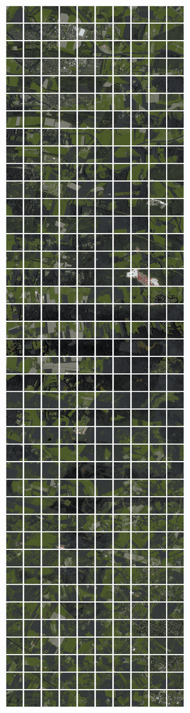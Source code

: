 <html>
<div>
<img src="https://github.com/HakkaTjakka/NL_TILE_MAP/blob/main/18/640/-1050/r.6400.-10500.png" height="44" width="44">
<img src="https://github.com/HakkaTjakka/NL_TILE_MAP/blob/main/18/640/-1050/r.6401.-10500.png" height="44" width="44">
<img src="https://github.com/HakkaTjakka/NL_TILE_MAP/blob/main/18/640/-1050/r.6402.-10500.png" height="44" width="44">
<img src="https://github.com/HakkaTjakka/NL_TILE_MAP/blob/main/18/640/-1050/r.6403.-10500.png" height="44" width="44">
<img src="https://github.com/HakkaTjakka/NL_TILE_MAP/blob/main/18/640/-1050/r.6404.-10500.png" height="44" width="44">
<img src="https://github.com/HakkaTjakka/NL_TILE_MAP/blob/main/18/640/-1050/r.6405.-10500.png" height="44" width="44">
<img src="https://github.com/HakkaTjakka/NL_TILE_MAP/blob/main/18/640/-1050/r.6406.-10500.png" height="44" width="44">
<img src="https://github.com/HakkaTjakka/NL_TILE_MAP/blob/main/18/640/-1050/r.6407.-10500.png" height="44" width="44">
<img src="https://github.com/HakkaTjakka/NL_TILE_MAP/blob/main/18/640/-1050/r.6408.-10500.png" height="44" width="44">
<img src="https://github.com/HakkaTjakka/NL_TILE_MAP/blob/main/18/640/-1050/r.6409.-10500.png" height="44" width="44">
<img src="https://github.com/HakkaTjakka/NL_TILE_MAP/blob/main/18/641/-1050/r.6410.-10500.png" height="44" width="44">
<img src="https://github.com/HakkaTjakka/NL_TILE_MAP/blob/main/18/641/-1050/r.6411.-10500.png" height="44" width="44">
<img src="https://github.com/HakkaTjakka/NL_TILE_MAP/blob/main/18/641/-1050/r.6412.-10500.png" height="44" width="44">
<img src="https://github.com/HakkaTjakka/NL_TILE_MAP/blob/main/18/641/-1050/r.6413.-10500.png" height="44" width="44">
<img src="https://github.com/HakkaTjakka/NL_TILE_MAP/blob/main/18/641/-1050/r.6414.-10500.png" height="44" width="44">
<img src="https://github.com/HakkaTjakka/NL_TILE_MAP/blob/main/18/641/-1050/r.6415.-10500.png" height="44" width="44">
<img src="https://github.com/HakkaTjakka/NL_TILE_MAP/blob/main/18/641/-1050/r.6416.-10500.png" height="44" width="44">
<img src="https://github.com/HakkaTjakka/NL_TILE_MAP/blob/main/18/641/-1050/r.6417.-10500.png" height="44" width="44">
<img src="https://github.com/HakkaTjakka/NL_TILE_MAP/blob/main/18/641/-1050/r.6418.-10500.png" height="44" width="44">
<img src="https://github.com/HakkaTjakka/NL_TILE_MAP/blob/main/18/641/-1050/r.6419.-10500.png" height="44" width="44">
<br>
<img src="https://github.com/HakkaTjakka/NL_TILE_MAP/blob/main/18/640/-1050/r.6400.-10499.png" height="44" width="44">
<img src="https://github.com/HakkaTjakka/NL_TILE_MAP/blob/main/18/640/-1050/r.6401.-10499.png" height="44" width="44">
<img src="https://github.com/HakkaTjakka/NL_TILE_MAP/blob/main/18/640/-1050/r.6402.-10499.png" height="44" width="44">
<img src="https://github.com/HakkaTjakka/NL_TILE_MAP/blob/main/18/640/-1050/r.6403.-10499.png" height="44" width="44">
<img src="https://github.com/HakkaTjakka/NL_TILE_MAP/blob/main/18/640/-1050/r.6404.-10499.png" height="44" width="44">
<img src="https://github.com/HakkaTjakka/NL_TILE_MAP/blob/main/18/640/-1050/r.6405.-10499.png" height="44" width="44">
<img src="https://github.com/HakkaTjakka/NL_TILE_MAP/blob/main/18/640/-1050/r.6406.-10499.png" height="44" width="44">
<img src="https://github.com/HakkaTjakka/NL_TILE_MAP/blob/main/18/640/-1050/r.6407.-10499.png" height="44" width="44">
<img src="https://github.com/HakkaTjakka/NL_TILE_MAP/blob/main/18/640/-1050/r.6408.-10499.png" height="44" width="44">
<img src="https://github.com/HakkaTjakka/NL_TILE_MAP/blob/main/18/640/-1050/r.6409.-10499.png" height="44" width="44">
<img src="https://github.com/HakkaTjakka/NL_TILE_MAP/blob/main/18/641/-1050/r.6410.-10499.png" height="44" width="44">
<img src="https://github.com/HakkaTjakka/NL_TILE_MAP/blob/main/18/641/-1050/r.6411.-10499.png" height="44" width="44">
<img src="https://github.com/HakkaTjakka/NL_TILE_MAP/blob/main/18/641/-1050/r.6412.-10499.png" height="44" width="44">
<img src="https://github.com/HakkaTjakka/NL_TILE_MAP/blob/main/18/641/-1050/r.6413.-10499.png" height="44" width="44">
<img src="https://github.com/HakkaTjakka/NL_TILE_MAP/blob/main/18/641/-1050/r.6414.-10499.png" height="44" width="44">
<img src="https://github.com/HakkaTjakka/NL_TILE_MAP/blob/main/18/641/-1050/r.6415.-10499.png" height="44" width="44">
<img src="https://github.com/HakkaTjakka/NL_TILE_MAP/blob/main/18/641/-1050/r.6416.-10499.png" height="44" width="44">
<img src="https://github.com/HakkaTjakka/NL_TILE_MAP/blob/main/18/641/-1050/r.6417.-10499.png" height="44" width="44">
<img src="https://github.com/HakkaTjakka/NL_TILE_MAP/blob/main/18/641/-1050/r.6418.-10499.png" height="44" width="44">
<img src="https://github.com/HakkaTjakka/NL_TILE_MAP/blob/main/18/641/-1050/r.6419.-10499.png" height="44" width="44">
<br>
<img src="https://github.com/HakkaTjakka/NL_TILE_MAP/blob/main/18/640/-1050/r.6400.-10498.png" height="44" width="44">
<img src="https://github.com/HakkaTjakka/NL_TILE_MAP/blob/main/18/640/-1050/r.6401.-10498.png" height="44" width="44">
<img src="https://github.com/HakkaTjakka/NL_TILE_MAP/blob/main/18/640/-1050/r.6402.-10498.png" height="44" width="44">
<img src="https://github.com/HakkaTjakka/NL_TILE_MAP/blob/main/18/640/-1050/r.6403.-10498.png" height="44" width="44">
<img src="https://github.com/HakkaTjakka/NL_TILE_MAP/blob/main/18/640/-1050/r.6404.-10498.png" height="44" width="44">
<img src="https://github.com/HakkaTjakka/NL_TILE_MAP/blob/main/18/640/-1050/r.6405.-10498.png" height="44" width="44">
<img src="https://github.com/HakkaTjakka/NL_TILE_MAP/blob/main/18/640/-1050/r.6406.-10498.png" height="44" width="44">
<img src="https://github.com/HakkaTjakka/NL_TILE_MAP/blob/main/18/640/-1050/r.6407.-10498.png" height="44" width="44">
<img src="https://github.com/HakkaTjakka/NL_TILE_MAP/blob/main/18/640/-1050/r.6408.-10498.png" height="44" width="44">
<img src="https://github.com/HakkaTjakka/NL_TILE_MAP/blob/main/18/640/-1050/r.6409.-10498.png" height="44" width="44">
<img src="https://github.com/HakkaTjakka/NL_TILE_MAP/blob/main/18/641/-1050/r.6410.-10498.png" height="44" width="44">
<img src="https://github.com/HakkaTjakka/NL_TILE_MAP/blob/main/18/641/-1050/r.6411.-10498.png" height="44" width="44">
<img src="https://github.com/HakkaTjakka/NL_TILE_MAP/blob/main/18/641/-1050/r.6412.-10498.png" height="44" width="44">
<img src="https://github.com/HakkaTjakka/NL_TILE_MAP/blob/main/18/641/-1050/r.6413.-10498.png" height="44" width="44">
<img src="https://github.com/HakkaTjakka/NL_TILE_MAP/blob/main/18/641/-1050/r.6414.-10498.png" height="44" width="44">
<img src="https://github.com/HakkaTjakka/NL_TILE_MAP/blob/main/18/641/-1050/r.6415.-10498.png" height="44" width="44">
<img src="https://github.com/HakkaTjakka/NL_TILE_MAP/blob/main/18/641/-1050/r.6416.-10498.png" height="44" width="44">
<img src="https://github.com/HakkaTjakka/NL_TILE_MAP/blob/main/18/641/-1050/r.6417.-10498.png" height="44" width="44">
<img src="https://github.com/HakkaTjakka/NL_TILE_MAP/blob/main/18/641/-1050/r.6418.-10498.png" height="44" width="44">
<img src="https://github.com/HakkaTjakka/NL_TILE_MAP/blob/main/18/641/-1050/r.6419.-10498.png" height="44" width="44">
<br>
<img src="https://github.com/HakkaTjakka/NL_TILE_MAP/blob/main/18/640/-1050/r.6400.-10497.png" height="44" width="44">
<img src="https://github.com/HakkaTjakka/NL_TILE_MAP/blob/main/18/640/-1050/r.6401.-10497.png" height="44" width="44">
<img src="https://github.com/HakkaTjakka/NL_TILE_MAP/blob/main/18/640/-1050/r.6402.-10497.png" height="44" width="44">
<img src="https://github.com/HakkaTjakka/NL_TILE_MAP/blob/main/18/640/-1050/r.6403.-10497.png" height="44" width="44">
<img src="https://github.com/HakkaTjakka/NL_TILE_MAP/blob/main/18/640/-1050/r.6404.-10497.png" height="44" width="44">
<img src="https://github.com/HakkaTjakka/NL_TILE_MAP/blob/main/18/640/-1050/r.6405.-10497.png" height="44" width="44">
<img src="https://github.com/HakkaTjakka/NL_TILE_MAP/blob/main/18/640/-1050/r.6406.-10497.png" height="44" width="44">
<img src="https://github.com/HakkaTjakka/NL_TILE_MAP/blob/main/18/640/-1050/r.6407.-10497.png" height="44" width="44">
<img src="https://github.com/HakkaTjakka/NL_TILE_MAP/blob/main/18/640/-1050/r.6408.-10497.png" height="44" width="44">
<img src="https://github.com/HakkaTjakka/NL_TILE_MAP/blob/main/18/640/-1050/r.6409.-10497.png" height="44" width="44">
<img src="https://github.com/HakkaTjakka/NL_TILE_MAP/blob/main/18/641/-1050/r.6410.-10497.png" height="44" width="44">
<img src="https://github.com/HakkaTjakka/NL_TILE_MAP/blob/main/18/641/-1050/r.6411.-10497.png" height="44" width="44">
<img src="https://github.com/HakkaTjakka/NL_TILE_MAP/blob/main/18/641/-1050/r.6412.-10497.png" height="44" width="44">
<img src="https://github.com/HakkaTjakka/NL_TILE_MAP/blob/main/18/641/-1050/r.6413.-10497.png" height="44" width="44">
<img src="https://github.com/HakkaTjakka/NL_TILE_MAP/blob/main/18/641/-1050/r.6414.-10497.png" height="44" width="44">
<img src="https://github.com/HakkaTjakka/NL_TILE_MAP/blob/main/18/641/-1050/r.6415.-10497.png" height="44" width="44">
<img src="https://github.com/HakkaTjakka/NL_TILE_MAP/blob/main/18/641/-1050/r.6416.-10497.png" height="44" width="44">
<img src="https://github.com/HakkaTjakka/NL_TILE_MAP/blob/main/18/641/-1050/r.6417.-10497.png" height="44" width="44">
<img src="https://github.com/HakkaTjakka/NL_TILE_MAP/blob/main/18/641/-1050/r.6418.-10497.png" height="44" width="44">
<img src="https://github.com/HakkaTjakka/NL_TILE_MAP/blob/main/18/641/-1050/r.6419.-10497.png" height="44" width="44">
<br>
<img src="https://github.com/HakkaTjakka/NL_TILE_MAP/blob/main/18/640/-1050/r.6400.-10496.png" height="44" width="44">
<img src="https://github.com/HakkaTjakka/NL_TILE_MAP/blob/main/18/640/-1050/r.6401.-10496.png" height="44" width="44">
<img src="https://github.com/HakkaTjakka/NL_TILE_MAP/blob/main/18/640/-1050/r.6402.-10496.png" height="44" width="44">
<img src="https://github.com/HakkaTjakka/NL_TILE_MAP/blob/main/18/640/-1050/r.6403.-10496.png" height="44" width="44">
<img src="https://github.com/HakkaTjakka/NL_TILE_MAP/blob/main/18/640/-1050/r.6404.-10496.png" height="44" width="44">
<img src="https://github.com/HakkaTjakka/NL_TILE_MAP/blob/main/18/640/-1050/r.6405.-10496.png" height="44" width="44">
<img src="https://github.com/HakkaTjakka/NL_TILE_MAP/blob/main/18/640/-1050/r.6406.-10496.png" height="44" width="44">
<img src="https://github.com/HakkaTjakka/NL_TILE_MAP/blob/main/18/640/-1050/r.6407.-10496.png" height="44" width="44">
<img src="https://github.com/HakkaTjakka/NL_TILE_MAP/blob/main/18/640/-1050/r.6408.-10496.png" height="44" width="44">
<img src="https://github.com/HakkaTjakka/NL_TILE_MAP/blob/main/18/640/-1050/r.6409.-10496.png" height="44" width="44">
<img src="https://github.com/HakkaTjakka/NL_TILE_MAP/blob/main/18/641/-1050/r.6410.-10496.png" height="44" width="44">
<img src="https://github.com/HakkaTjakka/NL_TILE_MAP/blob/main/18/641/-1050/r.6411.-10496.png" height="44" width="44">
<img src="https://github.com/HakkaTjakka/NL_TILE_MAP/blob/main/18/641/-1050/r.6412.-10496.png" height="44" width="44">
<img src="https://github.com/HakkaTjakka/NL_TILE_MAP/blob/main/18/641/-1050/r.6413.-10496.png" height="44" width="44">
<img src="https://github.com/HakkaTjakka/NL_TILE_MAP/blob/main/18/641/-1050/r.6414.-10496.png" height="44" width="44">
<img src="https://github.com/HakkaTjakka/NL_TILE_MAP/blob/main/18/641/-1050/r.6415.-10496.png" height="44" width="44">
<img src="https://github.com/HakkaTjakka/NL_TILE_MAP/blob/main/18/641/-1050/r.6416.-10496.png" height="44" width="44">
<img src="https://github.com/HakkaTjakka/NL_TILE_MAP/blob/main/18/641/-1050/r.6417.-10496.png" height="44" width="44">
<img src="https://github.com/HakkaTjakka/NL_TILE_MAP/blob/main/18/641/-1050/r.6418.-10496.png" height="44" width="44">
<img src="https://github.com/HakkaTjakka/NL_TILE_MAP/blob/main/18/641/-1050/r.6419.-10496.png" height="44" width="44">
<br>
<img src="https://github.com/HakkaTjakka/NL_TILE_MAP/blob/main/18/640/-1050/r.6400.-10495.png" height="44" width="44">
<img src="https://github.com/HakkaTjakka/NL_TILE_MAP/blob/main/18/640/-1050/r.6401.-10495.png" height="44" width="44">
<img src="https://github.com/HakkaTjakka/NL_TILE_MAP/blob/main/18/640/-1050/r.6402.-10495.png" height="44" width="44">
<img src="https://github.com/HakkaTjakka/NL_TILE_MAP/blob/main/18/640/-1050/r.6403.-10495.png" height="44" width="44">
<img src="https://github.com/HakkaTjakka/NL_TILE_MAP/blob/main/18/640/-1050/r.6404.-10495.png" height="44" width="44">
<img src="https://github.com/HakkaTjakka/NL_TILE_MAP/blob/main/18/640/-1050/r.6405.-10495.png" height="44" width="44">
<img src="https://github.com/HakkaTjakka/NL_TILE_MAP/blob/main/18/640/-1050/r.6406.-10495.png" height="44" width="44">
<img src="https://github.com/HakkaTjakka/NL_TILE_MAP/blob/main/18/640/-1050/r.6407.-10495.png" height="44" width="44">
<img src="https://github.com/HakkaTjakka/NL_TILE_MAP/blob/main/18/640/-1050/r.6408.-10495.png" height="44" width="44">
<img src="https://github.com/HakkaTjakka/NL_TILE_MAP/blob/main/18/640/-1050/r.6409.-10495.png" height="44" width="44">
<img src="https://github.com/HakkaTjakka/NL_TILE_MAP/blob/main/18/641/-1050/r.6410.-10495.png" height="44" width="44">
<img src="https://github.com/HakkaTjakka/NL_TILE_MAP/blob/main/18/641/-1050/r.6411.-10495.png" height="44" width="44">
<img src="https://github.com/HakkaTjakka/NL_TILE_MAP/blob/main/18/641/-1050/r.6412.-10495.png" height="44" width="44">
<img src="https://github.com/HakkaTjakka/NL_TILE_MAP/blob/main/18/641/-1050/r.6413.-10495.png" height="44" width="44">
<img src="https://github.com/HakkaTjakka/NL_TILE_MAP/blob/main/18/641/-1050/r.6414.-10495.png" height="44" width="44">
<img src="https://github.com/HakkaTjakka/NL_TILE_MAP/blob/main/18/641/-1050/r.6415.-10495.png" height="44" width="44">
<img src="https://github.com/HakkaTjakka/NL_TILE_MAP/blob/main/18/641/-1050/r.6416.-10495.png" height="44" width="44">
<img src="https://github.com/HakkaTjakka/NL_TILE_MAP/blob/main/18/641/-1050/r.6417.-10495.png" height="44" width="44">
<img src="https://github.com/HakkaTjakka/NL_TILE_MAP/blob/main/18/641/-1050/r.6418.-10495.png" height="44" width="44">
<img src="https://github.com/HakkaTjakka/NL_TILE_MAP/blob/main/18/641/-1050/r.6419.-10495.png" height="44" width="44">
<br>
<img src="https://github.com/HakkaTjakka/NL_TILE_MAP/blob/main/18/640/-1050/r.6400.-10494.png" height="44" width="44">
<img src="https://github.com/HakkaTjakka/NL_TILE_MAP/blob/main/18/640/-1050/r.6401.-10494.png" height="44" width="44">
<img src="https://github.com/HakkaTjakka/NL_TILE_MAP/blob/main/18/640/-1050/r.6402.-10494.png" height="44" width="44">
<img src="https://github.com/HakkaTjakka/NL_TILE_MAP/blob/main/18/640/-1050/r.6403.-10494.png" height="44" width="44">
<img src="https://github.com/HakkaTjakka/NL_TILE_MAP/blob/main/18/640/-1050/r.6404.-10494.png" height="44" width="44">
<img src="https://github.com/HakkaTjakka/NL_TILE_MAP/blob/main/18/640/-1050/r.6405.-10494.png" height="44" width="44">
<img src="https://github.com/HakkaTjakka/NL_TILE_MAP/blob/main/18/640/-1050/r.6406.-10494.png" height="44" width="44">
<img src="https://github.com/HakkaTjakka/NL_TILE_MAP/blob/main/18/640/-1050/r.6407.-10494.png" height="44" width="44">
<img src="https://github.com/HakkaTjakka/NL_TILE_MAP/blob/main/18/640/-1050/r.6408.-10494.png" height="44" width="44">
<img src="https://github.com/HakkaTjakka/NL_TILE_MAP/blob/main/18/640/-1050/r.6409.-10494.png" height="44" width="44">
<img src="https://github.com/HakkaTjakka/NL_TILE_MAP/blob/main/18/641/-1050/r.6410.-10494.png" height="44" width="44">
<img src="https://github.com/HakkaTjakka/NL_TILE_MAP/blob/main/18/641/-1050/r.6411.-10494.png" height="44" width="44">
<img src="https://github.com/HakkaTjakka/NL_TILE_MAP/blob/main/18/641/-1050/r.6412.-10494.png" height="44" width="44">
<img src="https://github.com/HakkaTjakka/NL_TILE_MAP/blob/main/18/641/-1050/r.6413.-10494.png" height="44" width="44">
<img src="https://github.com/HakkaTjakka/NL_TILE_MAP/blob/main/18/641/-1050/r.6414.-10494.png" height="44" width="44">
<img src="https://github.com/HakkaTjakka/NL_TILE_MAP/blob/main/18/641/-1050/r.6415.-10494.png" height="44" width="44">
<img src="https://github.com/HakkaTjakka/NL_TILE_MAP/blob/main/18/641/-1050/r.6416.-10494.png" height="44" width="44">
<img src="https://github.com/HakkaTjakka/NL_TILE_MAP/blob/main/18/641/-1050/r.6417.-10494.png" height="44" width="44">
<img src="https://github.com/HakkaTjakka/NL_TILE_MAP/blob/main/18/641/-1050/r.6418.-10494.png" height="44" width="44">
<img src="https://github.com/HakkaTjakka/NL_TILE_MAP/blob/main/18/641/-1050/r.6419.-10494.png" height="44" width="44">
<br>
<img src="https://github.com/HakkaTjakka/NL_TILE_MAP/blob/main/18/640/-1050/r.6400.-10493.png" height="44" width="44">
<img src="https://github.com/HakkaTjakka/NL_TILE_MAP/blob/main/18/640/-1050/r.6401.-10493.png" height="44" width="44">
<img src="https://github.com/HakkaTjakka/NL_TILE_MAP/blob/main/18/640/-1050/r.6402.-10493.png" height="44" width="44">
<img src="https://github.com/HakkaTjakka/NL_TILE_MAP/blob/main/18/640/-1050/r.6403.-10493.png" height="44" width="44">
<img src="https://github.com/HakkaTjakka/NL_TILE_MAP/blob/main/18/640/-1050/r.6404.-10493.png" height="44" width="44">
<img src="https://github.com/HakkaTjakka/NL_TILE_MAP/blob/main/18/640/-1050/r.6405.-10493.png" height="44" width="44">
<img src="https://github.com/HakkaTjakka/NL_TILE_MAP/blob/main/18/640/-1050/r.6406.-10493.png" height="44" width="44">
<img src="https://github.com/HakkaTjakka/NL_TILE_MAP/blob/main/18/640/-1050/r.6407.-10493.png" height="44" width="44">
<img src="https://github.com/HakkaTjakka/NL_TILE_MAP/blob/main/18/640/-1050/r.6408.-10493.png" height="44" width="44">
<img src="https://github.com/HakkaTjakka/NL_TILE_MAP/blob/main/18/640/-1050/r.6409.-10493.png" height="44" width="44">
<img src="https://github.com/HakkaTjakka/NL_TILE_MAP/blob/main/18/641/-1050/r.6410.-10493.png" height="44" width="44">
<img src="https://github.com/HakkaTjakka/NL_TILE_MAP/blob/main/18/641/-1050/r.6411.-10493.png" height="44" width="44">
<img src="https://github.com/HakkaTjakka/NL_TILE_MAP/blob/main/18/641/-1050/r.6412.-10493.png" height="44" width="44">
<img src="https://github.com/HakkaTjakka/NL_TILE_MAP/blob/main/18/641/-1050/r.6413.-10493.png" height="44" width="44">
<img src="https://github.com/HakkaTjakka/NL_TILE_MAP/blob/main/18/641/-1050/r.6414.-10493.png" height="44" width="44">
<img src="https://github.com/HakkaTjakka/NL_TILE_MAP/blob/main/18/641/-1050/r.6415.-10493.png" height="44" width="44">
<img src="https://github.com/HakkaTjakka/NL_TILE_MAP/blob/main/18/641/-1050/r.6416.-10493.png" height="44" width="44">
<img src="https://github.com/HakkaTjakka/NL_TILE_MAP/blob/main/18/641/-1050/r.6417.-10493.png" height="44" width="44">
<img src="https://github.com/HakkaTjakka/NL_TILE_MAP/blob/main/18/641/-1050/r.6418.-10493.png" height="44" width="44">
<img src="https://github.com/HakkaTjakka/NL_TILE_MAP/blob/main/18/641/-1050/r.6419.-10493.png" height="44" width="44">
<br>
<img src="https://github.com/HakkaTjakka/NL_TILE_MAP/blob/main/18/640/-1050/r.6400.-10492.png" height="44" width="44">
<img src="https://github.com/HakkaTjakka/NL_TILE_MAP/blob/main/18/640/-1050/r.6401.-10492.png" height="44" width="44">
<img src="https://github.com/HakkaTjakka/NL_TILE_MAP/blob/main/18/640/-1050/r.6402.-10492.png" height="44" width="44">
<img src="https://github.com/HakkaTjakka/NL_TILE_MAP/blob/main/18/640/-1050/r.6403.-10492.png" height="44" width="44">
<img src="https://github.com/HakkaTjakka/NL_TILE_MAP/blob/main/18/640/-1050/r.6404.-10492.png" height="44" width="44">
<img src="https://github.com/HakkaTjakka/NL_TILE_MAP/blob/main/18/640/-1050/r.6405.-10492.png" height="44" width="44">
<img src="https://github.com/HakkaTjakka/NL_TILE_MAP/blob/main/18/640/-1050/r.6406.-10492.png" height="44" width="44">
<img src="https://github.com/HakkaTjakka/NL_TILE_MAP/blob/main/18/640/-1050/r.6407.-10492.png" height="44" width="44">
<img src="https://github.com/HakkaTjakka/NL_TILE_MAP/blob/main/18/640/-1050/r.6408.-10492.png" height="44" width="44">
<img src="https://github.com/HakkaTjakka/NL_TILE_MAP/blob/main/18/640/-1050/r.6409.-10492.png" height="44" width="44">
<img src="https://github.com/HakkaTjakka/NL_TILE_MAP/blob/main/18/641/-1050/r.6410.-10492.png" height="44" width="44">
<img src="https://github.com/HakkaTjakka/NL_TILE_MAP/blob/main/18/641/-1050/r.6411.-10492.png" height="44" width="44">
<img src="https://github.com/HakkaTjakka/NL_TILE_MAP/blob/main/18/641/-1050/r.6412.-10492.png" height="44" width="44">
<img src="https://github.com/HakkaTjakka/NL_TILE_MAP/blob/main/18/641/-1050/r.6413.-10492.png" height="44" width="44">
<img src="https://github.com/HakkaTjakka/NL_TILE_MAP/blob/main/18/641/-1050/r.6414.-10492.png" height="44" width="44">
<img src="https://github.com/HakkaTjakka/NL_TILE_MAP/blob/main/18/641/-1050/r.6415.-10492.png" height="44" width="44">
<img src="https://github.com/HakkaTjakka/NL_TILE_MAP/blob/main/18/641/-1050/r.6416.-10492.png" height="44" width="44">
<img src="https://github.com/HakkaTjakka/NL_TILE_MAP/blob/main/18/641/-1050/r.6417.-10492.png" height="44" width="44">
<img src="https://github.com/HakkaTjakka/NL_TILE_MAP/blob/main/18/641/-1050/r.6418.-10492.png" height="44" width="44">
<img src="https://github.com/HakkaTjakka/NL_TILE_MAP/blob/main/18/641/-1050/r.6419.-10492.png" height="44" width="44">
<br>
<img src="https://github.com/HakkaTjakka/NL_TILE_MAP/blob/main/18/640/-1050/r.6400.-10491.png" height="44" width="44">
<img src="https://github.com/HakkaTjakka/NL_TILE_MAP/blob/main/18/640/-1050/r.6401.-10491.png" height="44" width="44">
<img src="https://github.com/HakkaTjakka/NL_TILE_MAP/blob/main/18/640/-1050/r.6402.-10491.png" height="44" width="44">
<img src="https://github.com/HakkaTjakka/NL_TILE_MAP/blob/main/18/640/-1050/r.6403.-10491.png" height="44" width="44">
<img src="https://github.com/HakkaTjakka/NL_TILE_MAP/blob/main/18/640/-1050/r.6404.-10491.png" height="44" width="44">
<img src="https://github.com/HakkaTjakka/NL_TILE_MAP/blob/main/18/640/-1050/r.6405.-10491.png" height="44" width="44">
<img src="https://github.com/HakkaTjakka/NL_TILE_MAP/blob/main/18/640/-1050/r.6406.-10491.png" height="44" width="44">
<img src="https://github.com/HakkaTjakka/NL_TILE_MAP/blob/main/18/640/-1050/r.6407.-10491.png" height="44" width="44">
<img src="https://github.com/HakkaTjakka/NL_TILE_MAP/blob/main/18/640/-1050/r.6408.-10491.png" height="44" width="44">
<img src="https://github.com/HakkaTjakka/NL_TILE_MAP/blob/main/18/640/-1050/r.6409.-10491.png" height="44" width="44">
<img src="https://github.com/HakkaTjakka/NL_TILE_MAP/blob/main/18/641/-1050/r.6410.-10491.png" height="44" width="44">
<img src="https://github.com/HakkaTjakka/NL_TILE_MAP/blob/main/18/641/-1050/r.6411.-10491.png" height="44" width="44">
<img src="https://github.com/HakkaTjakka/NL_TILE_MAP/blob/main/18/641/-1050/r.6412.-10491.png" height="44" width="44">
<img src="https://github.com/HakkaTjakka/NL_TILE_MAP/blob/main/18/641/-1050/r.6413.-10491.png" height="44" width="44">
<img src="https://github.com/HakkaTjakka/NL_TILE_MAP/blob/main/18/641/-1050/r.6414.-10491.png" height="44" width="44">
<img src="https://github.com/HakkaTjakka/NL_TILE_MAP/blob/main/18/641/-1050/r.6415.-10491.png" height="44" width="44">
<img src="https://github.com/HakkaTjakka/NL_TILE_MAP/blob/main/18/641/-1050/r.6416.-10491.png" height="44" width="44">
<img src="https://github.com/HakkaTjakka/NL_TILE_MAP/blob/main/18/641/-1050/r.6417.-10491.png" height="44" width="44">
<img src="https://github.com/HakkaTjakka/NL_TILE_MAP/blob/main/18/641/-1050/r.6418.-10491.png" height="44" width="44">
<img src="https://github.com/HakkaTjakka/NL_TILE_MAP/blob/main/18/641/-1050/r.6419.-10491.png" height="44" width="44">
<br>
<img src="https://github.com/HakkaTjakka/NL_TILE_MAP/blob/main/18/640/-1049/r.6400.-10490.png" height="44" width="44">
<img src="https://github.com/HakkaTjakka/NL_TILE_MAP/blob/main/18/640/-1049/r.6401.-10490.png" height="44" width="44">
<img src="https://github.com/HakkaTjakka/NL_TILE_MAP/blob/main/18/640/-1049/r.6402.-10490.png" height="44" width="44">
<img src="https://github.com/HakkaTjakka/NL_TILE_MAP/blob/main/18/640/-1049/r.6403.-10490.png" height="44" width="44">
<img src="https://github.com/HakkaTjakka/NL_TILE_MAP/blob/main/18/640/-1049/r.6404.-10490.png" height="44" width="44">
<img src="https://github.com/HakkaTjakka/NL_TILE_MAP/blob/main/18/640/-1049/r.6405.-10490.png" height="44" width="44">
<img src="https://github.com/HakkaTjakka/NL_TILE_MAP/blob/main/18/640/-1049/r.6406.-10490.png" height="44" width="44">
<img src="https://github.com/HakkaTjakka/NL_TILE_MAP/blob/main/18/640/-1049/r.6407.-10490.png" height="44" width="44">
<img src="https://github.com/HakkaTjakka/NL_TILE_MAP/blob/main/18/640/-1049/r.6408.-10490.png" height="44" width="44">
<img src="https://github.com/HakkaTjakka/NL_TILE_MAP/blob/main/18/640/-1049/r.6409.-10490.png" height="44" width="44">
<img src="https://github.com/HakkaTjakka/NL_TILE_MAP/blob/main/18/641/-1049/r.6410.-10490.png" height="44" width="44">
<img src="https://github.com/HakkaTjakka/NL_TILE_MAP/blob/main/18/641/-1049/r.6411.-10490.png" height="44" width="44">
<img src="https://github.com/HakkaTjakka/NL_TILE_MAP/blob/main/18/641/-1049/r.6412.-10490.png" height="44" width="44">
<img src="https://github.com/HakkaTjakka/NL_TILE_MAP/blob/main/18/641/-1049/r.6413.-10490.png" height="44" width="44">
<img src="https://github.com/HakkaTjakka/NL_TILE_MAP/blob/main/18/641/-1049/r.6414.-10490.png" height="44" width="44">
<img src="https://github.com/HakkaTjakka/NL_TILE_MAP/blob/main/18/641/-1049/r.6415.-10490.png" height="44" width="44">
<img src="https://github.com/HakkaTjakka/NL_TILE_MAP/blob/main/18/641/-1049/r.6416.-10490.png" height="44" width="44">
<img src="https://github.com/HakkaTjakka/NL_TILE_MAP/blob/main/18/641/-1049/r.6417.-10490.png" height="44" width="44">
<img src="https://github.com/HakkaTjakka/NL_TILE_MAP/blob/main/18/641/-1049/r.6418.-10490.png" height="44" width="44">
<img src="https://github.com/HakkaTjakka/NL_TILE_MAP/blob/main/18/641/-1049/r.6419.-10490.png" height="44" width="44">
<br>
<img src="https://github.com/HakkaTjakka/NL_TILE_MAP/blob/main/18/640/-1049/r.6400.-10489.png" height="44" width="44">
<img src="https://github.com/HakkaTjakka/NL_TILE_MAP/blob/main/18/640/-1049/r.6401.-10489.png" height="44" width="44">
<img src="https://github.com/HakkaTjakka/NL_TILE_MAP/blob/main/18/640/-1049/r.6402.-10489.png" height="44" width="44">
<img src="https://github.com/HakkaTjakka/NL_TILE_MAP/blob/main/18/640/-1049/r.6403.-10489.png" height="44" width="44">
<img src="https://github.com/HakkaTjakka/NL_TILE_MAP/blob/main/18/640/-1049/r.6404.-10489.png" height="44" width="44">
<img src="https://github.com/HakkaTjakka/NL_TILE_MAP/blob/main/18/640/-1049/r.6405.-10489.png" height="44" width="44">
<img src="https://github.com/HakkaTjakka/NL_TILE_MAP/blob/main/18/640/-1049/r.6406.-10489.png" height="44" width="44">
<img src="https://github.com/HakkaTjakka/NL_TILE_MAP/blob/main/18/640/-1049/r.6407.-10489.png" height="44" width="44">
<img src="https://github.com/HakkaTjakka/NL_TILE_MAP/blob/main/18/640/-1049/r.6408.-10489.png" height="44" width="44">
<img src="https://github.com/HakkaTjakka/NL_TILE_MAP/blob/main/18/640/-1049/r.6409.-10489.png" height="44" width="44">
<img src="https://github.com/HakkaTjakka/NL_TILE_MAP/blob/main/18/641/-1049/r.6410.-10489.png" height="44" width="44">
<img src="https://github.com/HakkaTjakka/NL_TILE_MAP/blob/main/18/641/-1049/r.6411.-10489.png" height="44" width="44">
<img src="https://github.com/HakkaTjakka/NL_TILE_MAP/blob/main/18/641/-1049/r.6412.-10489.png" height="44" width="44">
<img src="https://github.com/HakkaTjakka/NL_TILE_MAP/blob/main/18/641/-1049/r.6413.-10489.png" height="44" width="44">
<img src="https://github.com/HakkaTjakka/NL_TILE_MAP/blob/main/18/641/-1049/r.6414.-10489.png" height="44" width="44">
<img src="https://github.com/HakkaTjakka/NL_TILE_MAP/blob/main/18/641/-1049/r.6415.-10489.png" height="44" width="44">
<img src="https://github.com/HakkaTjakka/NL_TILE_MAP/blob/main/18/641/-1049/r.6416.-10489.png" height="44" width="44">
<img src="https://github.com/HakkaTjakka/NL_TILE_MAP/blob/main/18/641/-1049/r.6417.-10489.png" height="44" width="44">
<img src="https://github.com/HakkaTjakka/NL_TILE_MAP/blob/main/18/641/-1049/r.6418.-10489.png" height="44" width="44">
<img src="https://github.com/HakkaTjakka/NL_TILE_MAP/blob/main/18/641/-1049/r.6419.-10489.png" height="44" width="44">
<br>
<img src="https://github.com/HakkaTjakka/NL_TILE_MAP/blob/main/18/640/-1049/r.6400.-10488.png" height="44" width="44">
<img src="https://github.com/HakkaTjakka/NL_TILE_MAP/blob/main/18/640/-1049/r.6401.-10488.png" height="44" width="44">
<img src="https://github.com/HakkaTjakka/NL_TILE_MAP/blob/main/18/640/-1049/r.6402.-10488.png" height="44" width="44">
<img src="https://github.com/HakkaTjakka/NL_TILE_MAP/blob/main/18/640/-1049/r.6403.-10488.png" height="44" width="44">
<img src="https://github.com/HakkaTjakka/NL_TILE_MAP/blob/main/18/640/-1049/r.6404.-10488.png" height="44" width="44">
<img src="https://github.com/HakkaTjakka/NL_TILE_MAP/blob/main/18/640/-1049/r.6405.-10488.png" height="44" width="44">
<img src="https://github.com/HakkaTjakka/NL_TILE_MAP/blob/main/18/640/-1049/r.6406.-10488.png" height="44" width="44">
<img src="https://github.com/HakkaTjakka/NL_TILE_MAP/blob/main/18/640/-1049/r.6407.-10488.png" height="44" width="44">
<img src="https://github.com/HakkaTjakka/NL_TILE_MAP/blob/main/18/640/-1049/r.6408.-10488.png" height="44" width="44">
<img src="https://github.com/HakkaTjakka/NL_TILE_MAP/blob/main/18/640/-1049/r.6409.-10488.png" height="44" width="44">
<img src="https://github.com/HakkaTjakka/NL_TILE_MAP/blob/main/18/641/-1049/r.6410.-10488.png" height="44" width="44">
<img src="https://github.com/HakkaTjakka/NL_TILE_MAP/blob/main/18/641/-1049/r.6411.-10488.png" height="44" width="44">
<img src="https://github.com/HakkaTjakka/NL_TILE_MAP/blob/main/18/641/-1049/r.6412.-10488.png" height="44" width="44">
<img src="https://github.com/HakkaTjakka/NL_TILE_MAP/blob/main/18/641/-1049/r.6413.-10488.png" height="44" width="44">
<img src="https://github.com/HakkaTjakka/NL_TILE_MAP/blob/main/18/641/-1049/r.6414.-10488.png" height="44" width="44">
<img src="https://github.com/HakkaTjakka/NL_TILE_MAP/blob/main/18/641/-1049/r.6415.-10488.png" height="44" width="44">
<img src="https://github.com/HakkaTjakka/NL_TILE_MAP/blob/main/18/641/-1049/r.6416.-10488.png" height="44" width="44">
<img src="https://github.com/HakkaTjakka/NL_TILE_MAP/blob/main/18/641/-1049/r.6417.-10488.png" height="44" width="44">
<img src="https://github.com/HakkaTjakka/NL_TILE_MAP/blob/main/18/641/-1049/r.6418.-10488.png" height="44" width="44">
<img src="https://github.com/HakkaTjakka/NL_TILE_MAP/blob/main/18/641/-1049/r.6419.-10488.png" height="44" width="44">
<br>
<img src="https://github.com/HakkaTjakka/NL_TILE_MAP/blob/main/18/640/-1049/r.6400.-10487.png" height="44" width="44">
<img src="https://github.com/HakkaTjakka/NL_TILE_MAP/blob/main/18/640/-1049/r.6401.-10487.png" height="44" width="44">
<img src="https://github.com/HakkaTjakka/NL_TILE_MAP/blob/main/18/640/-1049/r.6402.-10487.png" height="44" width="44">
<img src="https://github.com/HakkaTjakka/NL_TILE_MAP/blob/main/18/640/-1049/r.6403.-10487.png" height="44" width="44">
<img src="https://github.com/HakkaTjakka/NL_TILE_MAP/blob/main/18/640/-1049/r.6404.-10487.png" height="44" width="44">
<img src="https://github.com/HakkaTjakka/NL_TILE_MAP/blob/main/18/640/-1049/r.6405.-10487.png" height="44" width="44">
<img src="https://github.com/HakkaTjakka/NL_TILE_MAP/blob/main/18/640/-1049/r.6406.-10487.png" height="44" width="44">
<img src="https://github.com/HakkaTjakka/NL_TILE_MAP/blob/main/18/640/-1049/r.6407.-10487.png" height="44" width="44">
<img src="https://github.com/HakkaTjakka/NL_TILE_MAP/blob/main/18/640/-1049/r.6408.-10487.png" height="44" width="44">
<img src="https://github.com/HakkaTjakka/NL_TILE_MAP/blob/main/18/640/-1049/r.6409.-10487.png" height="44" width="44">
<img src="https://github.com/HakkaTjakka/NL_TILE_MAP/blob/main/18/641/-1049/r.6410.-10487.png" height="44" width="44">
<img src="https://github.com/HakkaTjakka/NL_TILE_MAP/blob/main/18/641/-1049/r.6411.-10487.png" height="44" width="44">
<img src="https://github.com/HakkaTjakka/NL_TILE_MAP/blob/main/18/641/-1049/r.6412.-10487.png" height="44" width="44">
<img src="https://github.com/HakkaTjakka/NL_TILE_MAP/blob/main/18/641/-1049/r.6413.-10487.png" height="44" width="44">
<img src="https://github.com/HakkaTjakka/NL_TILE_MAP/blob/main/18/641/-1049/r.6414.-10487.png" height="44" width="44">
<img src="https://github.com/HakkaTjakka/NL_TILE_MAP/blob/main/18/641/-1049/r.6415.-10487.png" height="44" width="44">
<img src="https://github.com/HakkaTjakka/NL_TILE_MAP/blob/main/18/641/-1049/r.6416.-10487.png" height="44" width="44">
<img src="https://github.com/HakkaTjakka/NL_TILE_MAP/blob/main/18/641/-1049/r.6417.-10487.png" height="44" width="44">
<img src="https://github.com/HakkaTjakka/NL_TILE_MAP/blob/main/18/641/-1049/r.6418.-10487.png" height="44" width="44">
<img src="https://github.com/HakkaTjakka/NL_TILE_MAP/blob/main/18/641/-1049/r.6419.-10487.png" height="44" width="44">
<br>
<img src="https://github.com/HakkaTjakka/NL_TILE_MAP/blob/main/18/640/-1049/r.6400.-10486.png" height="44" width="44">
<img src="https://github.com/HakkaTjakka/NL_TILE_MAP/blob/main/18/640/-1049/r.6401.-10486.png" height="44" width="44">
<img src="https://github.com/HakkaTjakka/NL_TILE_MAP/blob/main/18/640/-1049/r.6402.-10486.png" height="44" width="44">
<img src="https://github.com/HakkaTjakka/NL_TILE_MAP/blob/main/18/640/-1049/r.6403.-10486.png" height="44" width="44">
<img src="https://github.com/HakkaTjakka/NL_TILE_MAP/blob/main/18/640/-1049/r.6404.-10486.png" height="44" width="44">
<img src="https://github.com/HakkaTjakka/NL_TILE_MAP/blob/main/18/640/-1049/r.6405.-10486.png" height="44" width="44">
<img src="https://github.com/HakkaTjakka/NL_TILE_MAP/blob/main/18/640/-1049/r.6406.-10486.png" height="44" width="44">
<img src="https://github.com/HakkaTjakka/NL_TILE_MAP/blob/main/18/640/-1049/r.6407.-10486.png" height="44" width="44">
<img src="https://github.com/HakkaTjakka/NL_TILE_MAP/blob/main/18/640/-1049/r.6408.-10486.png" height="44" width="44">
<img src="https://github.com/HakkaTjakka/NL_TILE_MAP/blob/main/18/640/-1049/r.6409.-10486.png" height="44" width="44">
<img src="https://github.com/HakkaTjakka/NL_TILE_MAP/blob/main/18/641/-1049/r.6410.-10486.png" height="44" width="44">
<img src="https://github.com/HakkaTjakka/NL_TILE_MAP/blob/main/18/641/-1049/r.6411.-10486.png" height="44" width="44">
<img src="https://github.com/HakkaTjakka/NL_TILE_MAP/blob/main/18/641/-1049/r.6412.-10486.png" height="44" width="44">
<img src="https://github.com/HakkaTjakka/NL_TILE_MAP/blob/main/18/641/-1049/r.6413.-10486.png" height="44" width="44">
<img src="https://github.com/HakkaTjakka/NL_TILE_MAP/blob/main/18/641/-1049/r.6414.-10486.png" height="44" width="44">
<img src="https://github.com/HakkaTjakka/NL_TILE_MAP/blob/main/18/641/-1049/r.6415.-10486.png" height="44" width="44">
<img src="https://github.com/HakkaTjakka/NL_TILE_MAP/blob/main/18/641/-1049/r.6416.-10486.png" height="44" width="44">
<img src="https://github.com/HakkaTjakka/NL_TILE_MAP/blob/main/18/641/-1049/r.6417.-10486.png" height="44" width="44">
<img src="https://github.com/HakkaTjakka/NL_TILE_MAP/blob/main/18/641/-1049/r.6418.-10486.png" height="44" width="44">
<img src="https://github.com/HakkaTjakka/NL_TILE_MAP/blob/main/18/641/-1049/r.6419.-10486.png" height="44" width="44">
<br>
<img src="https://github.com/HakkaTjakka/NL_TILE_MAP/blob/main/18/640/-1049/r.6400.-10485.png" height="44" width="44">
<img src="https://github.com/HakkaTjakka/NL_TILE_MAP/blob/main/18/640/-1049/r.6401.-10485.png" height="44" width="44">
<img src="https://github.com/HakkaTjakka/NL_TILE_MAP/blob/main/18/640/-1049/r.6402.-10485.png" height="44" width="44">
<img src="https://github.com/HakkaTjakka/NL_TILE_MAP/blob/main/18/640/-1049/r.6403.-10485.png" height="44" width="44">
<img src="https://github.com/HakkaTjakka/NL_TILE_MAP/blob/main/18/640/-1049/r.6404.-10485.png" height="44" width="44">
<img src="https://github.com/HakkaTjakka/NL_TILE_MAP/blob/main/18/640/-1049/r.6405.-10485.png" height="44" width="44">
<img src="https://github.com/HakkaTjakka/NL_TILE_MAP/blob/main/18/640/-1049/r.6406.-10485.png" height="44" width="44">
<img src="https://github.com/HakkaTjakka/NL_TILE_MAP/blob/main/18/640/-1049/r.6407.-10485.png" height="44" width="44">
<img src="https://github.com/HakkaTjakka/NL_TILE_MAP/blob/main/18/640/-1049/r.6408.-10485.png" height="44" width="44">
<img src="https://github.com/HakkaTjakka/NL_TILE_MAP/blob/main/18/640/-1049/r.6409.-10485.png" height="44" width="44">
<img src="https://github.com/HakkaTjakka/NL_TILE_MAP/blob/main/18/641/-1049/r.6410.-10485.png" height="44" width="44">
<img src="https://github.com/HakkaTjakka/NL_TILE_MAP/blob/main/18/641/-1049/r.6411.-10485.png" height="44" width="44">
<img src="https://github.com/HakkaTjakka/NL_TILE_MAP/blob/main/18/641/-1049/r.6412.-10485.png" height="44" width="44">
<img src="https://github.com/HakkaTjakka/NL_TILE_MAP/blob/main/18/641/-1049/r.6413.-10485.png" height="44" width="44">
<img src="https://github.com/HakkaTjakka/NL_TILE_MAP/blob/main/18/641/-1049/r.6414.-10485.png" height="44" width="44">
<img src="https://github.com/HakkaTjakka/NL_TILE_MAP/blob/main/18/641/-1049/r.6415.-10485.png" height="44" width="44">
<img src="https://github.com/HakkaTjakka/NL_TILE_MAP/blob/main/18/641/-1049/r.6416.-10485.png" height="44" width="44">
<img src="https://github.com/HakkaTjakka/NL_TILE_MAP/blob/main/18/641/-1049/r.6417.-10485.png" height="44" width="44">
<img src="https://github.com/HakkaTjakka/NL_TILE_MAP/blob/main/18/641/-1049/r.6418.-10485.png" height="44" width="44">
<img src="https://github.com/HakkaTjakka/NL_TILE_MAP/blob/main/18/641/-1049/r.6419.-10485.png" height="44" width="44">
<br>
<img src="https://github.com/HakkaTjakka/NL_TILE_MAP/blob/main/18/640/-1049/r.6400.-10484.png" height="44" width="44">
<img src="https://github.com/HakkaTjakka/NL_TILE_MAP/blob/main/18/640/-1049/r.6401.-10484.png" height="44" width="44">
<img src="https://github.com/HakkaTjakka/NL_TILE_MAP/blob/main/18/640/-1049/r.6402.-10484.png" height="44" width="44">
<img src="https://github.com/HakkaTjakka/NL_TILE_MAP/blob/main/18/640/-1049/r.6403.-10484.png" height="44" width="44">
<img src="https://github.com/HakkaTjakka/NL_TILE_MAP/blob/main/18/640/-1049/r.6404.-10484.png" height="44" width="44">
<img src="https://github.com/HakkaTjakka/NL_TILE_MAP/blob/main/18/640/-1049/r.6405.-10484.png" height="44" width="44">
<img src="https://github.com/HakkaTjakka/NL_TILE_MAP/blob/main/18/640/-1049/r.6406.-10484.png" height="44" width="44">
<img src="https://github.com/HakkaTjakka/NL_TILE_MAP/blob/main/18/640/-1049/r.6407.-10484.png" height="44" width="44">
<img src="https://github.com/HakkaTjakka/NL_TILE_MAP/blob/main/18/640/-1049/r.6408.-10484.png" height="44" width="44">
<img src="https://github.com/HakkaTjakka/NL_TILE_MAP/blob/main/18/640/-1049/r.6409.-10484.png" height="44" width="44">
<img src="https://github.com/HakkaTjakka/NL_TILE_MAP/blob/main/18/641/-1049/r.6410.-10484.png" height="44" width="44">
<img src="https://github.com/HakkaTjakka/NL_TILE_MAP/blob/main/18/641/-1049/r.6411.-10484.png" height="44" width="44">
<img src="https://github.com/HakkaTjakka/NL_TILE_MAP/blob/main/18/641/-1049/r.6412.-10484.png" height="44" width="44">
<img src="https://github.com/HakkaTjakka/NL_TILE_MAP/blob/main/18/641/-1049/r.6413.-10484.png" height="44" width="44">
<img src="https://github.com/HakkaTjakka/NL_TILE_MAP/blob/main/18/641/-1049/r.6414.-10484.png" height="44" width="44">
<img src="https://github.com/HakkaTjakka/NL_TILE_MAP/blob/main/18/641/-1049/r.6415.-10484.png" height="44" width="44">
<img src="https://github.com/HakkaTjakka/NL_TILE_MAP/blob/main/18/641/-1049/r.6416.-10484.png" height="44" width="44">
<img src="https://github.com/HakkaTjakka/NL_TILE_MAP/blob/main/18/641/-1049/r.6417.-10484.png" height="44" width="44">
<img src="https://github.com/HakkaTjakka/NL_TILE_MAP/blob/main/18/641/-1049/r.6418.-10484.png" height="44" width="44">
<img src="https://github.com/HakkaTjakka/NL_TILE_MAP/blob/main/18/641/-1049/r.6419.-10484.png" height="44" width="44">
<br>
<img src="https://github.com/HakkaTjakka/NL_TILE_MAP/blob/main/18/640/-1049/r.6400.-10483.png" height="44" width="44">
<img src="https://github.com/HakkaTjakka/NL_TILE_MAP/blob/main/18/640/-1049/r.6401.-10483.png" height="44" width="44">
<img src="https://github.com/HakkaTjakka/NL_TILE_MAP/blob/main/18/640/-1049/r.6402.-10483.png" height="44" width="44">
<img src="https://github.com/HakkaTjakka/NL_TILE_MAP/blob/main/18/640/-1049/r.6403.-10483.png" height="44" width="44">
<img src="https://github.com/HakkaTjakka/NL_TILE_MAP/blob/main/18/640/-1049/r.6404.-10483.png" height="44" width="44">
<img src="https://github.com/HakkaTjakka/NL_TILE_MAP/blob/main/18/640/-1049/r.6405.-10483.png" height="44" width="44">
<img src="https://github.com/HakkaTjakka/NL_TILE_MAP/blob/main/18/640/-1049/r.6406.-10483.png" height="44" width="44">
<img src="https://github.com/HakkaTjakka/NL_TILE_MAP/blob/main/18/640/-1049/r.6407.-10483.png" height="44" width="44">
<img src="https://github.com/HakkaTjakka/NL_TILE_MAP/blob/main/18/640/-1049/r.6408.-10483.png" height="44" width="44">
<img src="https://github.com/HakkaTjakka/NL_TILE_MAP/blob/main/18/640/-1049/r.6409.-10483.png" height="44" width="44">
<img src="https://github.com/HakkaTjakka/NL_TILE_MAP/blob/main/18/641/-1049/r.6410.-10483.png" height="44" width="44">
<img src="https://github.com/HakkaTjakka/NL_TILE_MAP/blob/main/18/641/-1049/r.6411.-10483.png" height="44" width="44">
<img src="https://github.com/HakkaTjakka/NL_TILE_MAP/blob/main/18/641/-1049/r.6412.-10483.png" height="44" width="44">
<img src="https://github.com/HakkaTjakka/NL_TILE_MAP/blob/main/18/641/-1049/r.6413.-10483.png" height="44" width="44">
<img src="https://github.com/HakkaTjakka/NL_TILE_MAP/blob/main/18/641/-1049/r.6414.-10483.png" height="44" width="44">
<img src="https://github.com/HakkaTjakka/NL_TILE_MAP/blob/main/18/641/-1049/r.6415.-10483.png" height="44" width="44">
<img src="https://github.com/HakkaTjakka/NL_TILE_MAP/blob/main/18/641/-1049/r.6416.-10483.png" height="44" width="44">
<img src="https://github.com/HakkaTjakka/NL_TILE_MAP/blob/main/18/641/-1049/r.6417.-10483.png" height="44" width="44">
<img src="https://github.com/HakkaTjakka/NL_TILE_MAP/blob/main/18/641/-1049/r.6418.-10483.png" height="44" width="44">
<img src="https://github.com/HakkaTjakka/NL_TILE_MAP/blob/main/18/641/-1049/r.6419.-10483.png" height="44" width="44">
<br>
<img src="https://github.com/HakkaTjakka/NL_TILE_MAP/blob/main/18/640/-1049/r.6400.-10482.png" height="44" width="44">
<img src="https://github.com/HakkaTjakka/NL_TILE_MAP/blob/main/18/640/-1049/r.6401.-10482.png" height="44" width="44">
<img src="https://github.com/HakkaTjakka/NL_TILE_MAP/blob/main/18/640/-1049/r.6402.-10482.png" height="44" width="44">
<img src="https://github.com/HakkaTjakka/NL_TILE_MAP/blob/main/18/640/-1049/r.6403.-10482.png" height="44" width="44">
<img src="https://github.com/HakkaTjakka/NL_TILE_MAP/blob/main/18/640/-1049/r.6404.-10482.png" height="44" width="44">
<img src="https://github.com/HakkaTjakka/NL_TILE_MAP/blob/main/18/640/-1049/r.6405.-10482.png" height="44" width="44">
<img src="https://github.com/HakkaTjakka/NL_TILE_MAP/blob/main/18/640/-1049/r.6406.-10482.png" height="44" width="44">
<img src="https://github.com/HakkaTjakka/NL_TILE_MAP/blob/main/18/640/-1049/r.6407.-10482.png" height="44" width="44">
<img src="https://github.com/HakkaTjakka/NL_TILE_MAP/blob/main/18/640/-1049/r.6408.-10482.png" height="44" width="44">
<img src="https://github.com/HakkaTjakka/NL_TILE_MAP/blob/main/18/640/-1049/r.6409.-10482.png" height="44" width="44">
<img src="https://github.com/HakkaTjakka/NL_TILE_MAP/blob/main/18/641/-1049/r.6410.-10482.png" height="44" width="44">
<img src="https://github.com/HakkaTjakka/NL_TILE_MAP/blob/main/18/641/-1049/r.6411.-10482.png" height="44" width="44">
<img src="https://github.com/HakkaTjakka/NL_TILE_MAP/blob/main/18/641/-1049/r.6412.-10482.png" height="44" width="44">
<img src="https://github.com/HakkaTjakka/NL_TILE_MAP/blob/main/18/641/-1049/r.6413.-10482.png" height="44" width="44">
<img src="https://github.com/HakkaTjakka/NL_TILE_MAP/blob/main/18/641/-1049/r.6414.-10482.png" height="44" width="44">
<img src="https://github.com/HakkaTjakka/NL_TILE_MAP/blob/main/18/641/-1049/r.6415.-10482.png" height="44" width="44">
<img src="https://github.com/HakkaTjakka/NL_TILE_MAP/blob/main/18/641/-1049/r.6416.-10482.png" height="44" width="44">
<img src="https://github.com/HakkaTjakka/NL_TILE_MAP/blob/main/18/641/-1049/r.6417.-10482.png" height="44" width="44">
<img src="https://github.com/HakkaTjakka/NL_TILE_MAP/blob/main/18/641/-1049/r.6418.-10482.png" height="44" width="44">
<img src="https://github.com/HakkaTjakka/NL_TILE_MAP/blob/main/18/641/-1049/r.6419.-10482.png" height="44" width="44">
<br>
<img src="https://github.com/HakkaTjakka/NL_TILE_MAP/blob/main/18/640/-1049/r.6400.-10481.png" height="44" width="44">
<img src="https://github.com/HakkaTjakka/NL_TILE_MAP/blob/main/18/640/-1049/r.6401.-10481.png" height="44" width="44">
<img src="https://github.com/HakkaTjakka/NL_TILE_MAP/blob/main/18/640/-1049/r.6402.-10481.png" height="44" width="44">
<img src="https://github.com/HakkaTjakka/NL_TILE_MAP/blob/main/18/640/-1049/r.6403.-10481.png" height="44" width="44">
<img src="https://github.com/HakkaTjakka/NL_TILE_MAP/blob/main/18/640/-1049/r.6404.-10481.png" height="44" width="44">
<img src="https://github.com/HakkaTjakka/NL_TILE_MAP/blob/main/18/640/-1049/r.6405.-10481.png" height="44" width="44">
<img src="https://github.com/HakkaTjakka/NL_TILE_MAP/blob/main/18/640/-1049/r.6406.-10481.png" height="44" width="44">
<img src="https://github.com/HakkaTjakka/NL_TILE_MAP/blob/main/18/640/-1049/r.6407.-10481.png" height="44" width="44">
<img src="https://github.com/HakkaTjakka/NL_TILE_MAP/blob/main/18/640/-1049/r.6408.-10481.png" height="44" width="44">
<img src="https://github.com/HakkaTjakka/NL_TILE_MAP/blob/main/18/640/-1049/r.6409.-10481.png" height="44" width="44">
<img src="https://github.com/HakkaTjakka/NL_TILE_MAP/blob/main/18/641/-1049/r.6410.-10481.png" height="44" width="44">
<img src="https://github.com/HakkaTjakka/NL_TILE_MAP/blob/main/18/641/-1049/r.6411.-10481.png" height="44" width="44">
<img src="https://github.com/HakkaTjakka/NL_TILE_MAP/blob/main/18/641/-1049/r.6412.-10481.png" height="44" width="44">
<img src="https://github.com/HakkaTjakka/NL_TILE_MAP/blob/main/18/641/-1049/r.6413.-10481.png" height="44" width="44">
<img src="https://github.com/HakkaTjakka/NL_TILE_MAP/blob/main/18/641/-1049/r.6414.-10481.png" height="44" width="44">
<img src="https://github.com/HakkaTjakka/NL_TILE_MAP/blob/main/18/641/-1049/r.6415.-10481.png" height="44" width="44">
<img src="https://github.com/HakkaTjakka/NL_TILE_MAP/blob/main/18/641/-1049/r.6416.-10481.png" height="44" width="44">
<img src="https://github.com/HakkaTjakka/NL_TILE_MAP/blob/main/18/641/-1049/r.6417.-10481.png" height="44" width="44">
<img src="https://github.com/HakkaTjakka/NL_TILE_MAP/blob/main/18/641/-1049/r.6418.-10481.png" height="44" width="44">
<img src="https://github.com/HakkaTjakka/NL_TILE_MAP/blob/main/18/641/-1049/r.6419.-10481.png" height="44" width="44">
<br>
</div>
</html>
